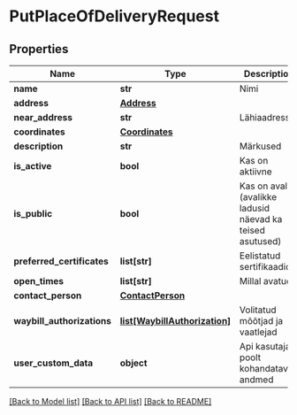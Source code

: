 # PutPlaceOfDeliveryRequest

## Properties
Name | Type | Description | Notes
------------ | ------------- | ------------- | -------------
**name** | **str** | Nimi | 
**address** | [**Address**](Address.md) |  | 
**near_address** | **str** | Lähiaadress | [optional] 
**coordinates** | [**Coordinates**](Coordinates.md) |  | 
**description** | **str** | Märkused | [optional] 
**is_active** | **bool** | Kas on aktiivne | 
**is_public** | **bool** | Kas on avalik (avalikke ladusid näevad ka teised asutused) | 
**preferred_certificates** | **list[str]** | Eelistatud sertifikaadid | [optional] 
**open_times** | **list[str]** | Millal avatud | [optional] 
**contact_person** | [**ContactPerson**](ContactPerson.md) |  | [optional] 
**waybill_authorizations** | [**list[WaybillAuthorization]**](WaybillAuthorization.md) | Volitatud mõõtjad ja vaatlejad | [optional] 
**user_custom_data** | **object** | Api kasutaja poolt kohandatavad andmed | [optional] 

[[Back to Model list]](../README.md#documentation-for-models) [[Back to API list]](../README.md#documentation-for-api-endpoints) [[Back to README]](../README.md)


